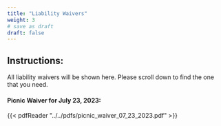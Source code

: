```yaml
---
title: "Liability Waivers"
weight: 3
# save as draft
draft: false
---
```


## Instructions:

All liability waivers will be shown here. Please scroll down to find the one that you need.

#### Picnic Waiver for July 23, 2023:

{{< pdfReader "../../pdfs/picnic_waiver_07_23_2023.pdf" >}}
